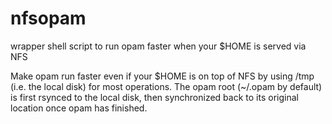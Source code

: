 # nfsopam
wrapper shell script to run opam faster when your $HOME is served via NFS

Make opam run faster even if your $HOME is on top of NFS by using /tmp
(i.e. the local disk) for most operations.
The opam root (~/.opam by default) is first rsynced to the local disk,
then synchronized back to its original location once opam has finished.
